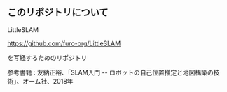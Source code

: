 ## このリポジトリについて

LittleSLAM

https://github.com/furo-org/LittleSLAM

を写経するためのリポジトリ

参考書籍 : 友納正裕、「SLAM入門 -- ロボットの自己位置推定と地図構築の技術」、オーム社、2018年
